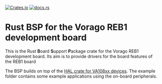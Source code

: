 [![Crates.io](https://img.shields.io/crates/v/vorago-reb1)](https://crates.io/crates/vorago-reb1)
[![docs.rs](https://img.shields.io/docsrs/vorago-reb1)](https://docs.rs/vorago-reb1)

# Rust BSP for the Vorago REB1 development board

This is the Rust **B**oard **S**upport **P**ackage crate for the Vorago REB1 development board.
Its aim is to provide drivers for the board features of the REB1 board

The BSP builds on top of the [HAL crate for VA108xx devices](https://egit.irs.uni-stuttgart.de/rust/va108xx-hal).
The example folder contains some example applications using the on-board peripherals.
